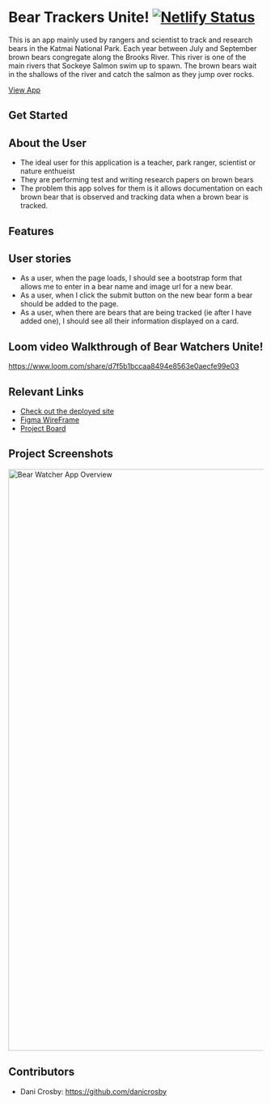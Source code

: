 # Bear Trackers Unite!  [![Netlify Status](https://api.netlify.com/api/v1/badges/40864438-7aad-4a29-9e7f-1b0982db3eff/deploy-status)](https://app.netlify.com/sites/dc-bear-watchers-unite/deploys)

This is an app mainly used by rangers and scientist to track and research bears in the Katmai National Park. Each year between July and September brown bears congregate along the Brooks River. This river is one of the main rivers that Sockeye Salmon swim up to spawn. The brown bears wait in the shallows of the river and catch the salmon as they jump over rocks. 

[View App](dc-bear-watchers-unite.netlify.app)

## Get Started

## About the User
- The ideal user for this application is a teacher, park ranger, scientist or nature enthueist
- They are performing test and writing research papers on brown bears
- The problem this app solves for them is it allows documentation on each brown bear that is observed and tracking data when a brown bear is tracked.

## Features
## User stories
* As a user, when the page loads, I should see a bootstrap form that allows me to enter in a bear name and image url for a new bear.
* As a user, when I click the submit button on the new bear form a bear should be added to the page.
* As a user, when there are bears that are being tracked (ie after I have added one), I should see all their information displayed on a card.

## Loom video Walkthrough of Bear Watchers Unite!
https://www.loom.com/share/d7f5b1bccaa8494e8563e0aecfe99e03


## Relevant Links <!-- Link to all the things that are required outside of the ones that have their own section -->
- [Check out the deployed site](dc-bear-watchers-unite.netlify.app)
- [Figma WireFrame](https://www.figma.com/file/6VTWlVFWrUrVviW2rD6iXo/Bear-Watcher?node-id=0%3A1)
- [Project Board](https://github.com/danicrosby/bear-watcher/projects)

## Project Screenshots
<img width="1148" alt="Bear Watcher App Overview" src="./images/Overview.png">


## Contributors
- Dani Crosby: https://github.com/danicrosby
